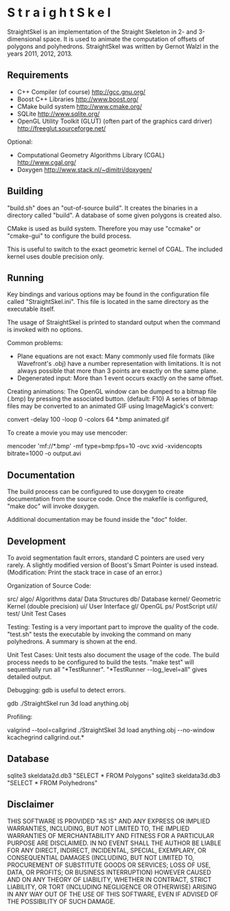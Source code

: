  S t r a i g h t S k e l
=========================

StraightSkel is an implementation of the Straight Skeleton in 2- and
3-dimensional space. It is used to animate the computation of offsets
of polygons and polyhedrons.
StraightSkel was written by Gernot Walzl in the years 2011, 2012, 2013.


 Requirements
--------------

* C++ Compiler  (of course)
  http://gcc.gnu.org/
* Boost C++ Libraries
  http://www.boost.org/
* CMake build system
  http://www.cmake.org/
* SQLite
  http://www.sqlite.org/
* OpenGL Utility Toolkit (GLUT)  (often part of the graphics card driver)
  http://freeglut.sourceforge.net/

Optional:
* Computational Geometry Algorithms Library (CGAL)
  http://www.cgal.org/
* Doxygen
  http://www.stack.nl/~dimitri/doxygen/


 Building
----------

"build.sh" does an "out-of-source build".
It creates the binaries in a directory called "build".
A database of some given polygons is created also.

CMake is used as build system.
Therefore you may use "ccmake" or "cmake-gui" to configure the build process.

This is useful to switch to the exact geometric kernel of CGAL.
The included kernel uses double precision only.


 Running
---------

Key bindings and various options may be found in the configuration file
called "StraightSkel.ini". This file is located in the same directory as the
executable itself.

The usage of StraightSkel is printed to standard output when the command
is invoked with no options.

Common problems:
* Plane equations are not exact:
  Many commonly used file formats (like Wavefront's .obj) have a
  number representation with limitations. It is not always possible
  that more than 3 points are exactly on the same plane.
* Degenerated input:
  More than 1 event occurs exactly on the same offset.

Creating animations:
The OpenGL window can be dumped to a bitmap file (.bmp) by pressing the
associated button. (default: F10)
A series of bitmap files may be converted to an animated GIF using
ImageMagick's convert:

convert  -delay 100  -loop 0  -colors 64  *.bmp  animated.gif

To create a movie you may use mencoder:

mencoder 'mf://*.bmp' -mf type=bmp:fps=10 -ovc xvid -xvidencopts bitrate=1000 -o output.avi


 Documentation
---------------

The build process can be configured to use doxygen to create documentation
from the source code.
Once the makefile is configured, "make doc" will invoke doxygen.

Additional documentation may be found inside the "doc" folder.


 Development
-------------

To avoid segmentation fault errors, standard C pointers are used very rarely.
A slightly modified version of Boost's Smart Pointer is used instead.
(Modification: Print the stack trace in case of an error.)

Organization of Source Code:

src/
  algo/     Algorithms
  data/     Data Structures
  db/       Database
  kernel/   Geometric Kernel (double precision)
  ui/       User Interface
    gl/     OpenGL
    ps/     PostScript
  util/
test/       Unit Test Cases

Testing:
Testing is a very important part to improve the quality of the code.
"test.sh" tests the executable by invoking the command on many polyhedrons.
A summary is shown at the end.

Unit Test Cases:
Unit tests also document the usage of the code.
The build process needs to be configured to build the tests.
"make test" will sequentially run all "*TestRunner".
"*TestRunner --log_level=all" gives detailed output.

Debugging:
gdb is useful to detect errors.

gdb ./StraightSkel
run 3d load anything.obj

Profiling:

valgrind --tool=callgrind ./StraightSkel 3d load anything.obj --no-window
kcachegrind callgrind.out.*


 Database
----------

sqlite3 skeldata2d.db3 "SELECT * FROM Polygons"
sqlite3 skeldata3d.db3 "SELECT * FROM Polyhedrons"


 Disclaimer
------------

THIS SOFTWARE IS PROVIDED "AS IS" AND ANY EXPRESS OR IMPLIED WARRANTIES,
INCLUDING, BUT NOT LIMITED TO, THE IMPLIED WARRANTIES OF MERCHANTABILITY
AND FITNESS FOR A PARTICULAR PURPOSE ARE DISCLAIMED.
IN NO EVENT SHALL THE AUTHOR BE LIABLE FOR ANY DIRECT, INDIRECT, INCIDENTAL,
SPECIAL, EXEMPLARY, OR CONSEQUENTIAL DAMAGES (INCLUDING, BUT NOT LIMITED TO,
PROCUREMENT OF SUBSTITUTE GOODS OR SERVICES; LOSS OF USE, DATA, OR PROFITS;
OR BUSINESS INTERRUPTION) HOWEVER CAUSED AND ON ANY THEORY OF LIABILITY,
WHETHER IN CONTRACT, STRICT LIABILITY, OR TORT (INCLUDING NEGLIGENCE OR
OTHERWISE) ARISING IN ANY WAY OUT OF THE USE OF THIS SOFTWARE,
EVEN IF ADVISED OF THE POSSIBILITY OF SUCH DAMAGE.
